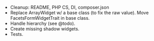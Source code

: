 * Cleanup: README, PHP CS, DI, composer.json
* Replace ArrayWidget w/ a base class (to fix the raw value). Move FacetsFormWidgetTrait in base class.
* Handle hierarchy (see @todo). 
* Create missing shadow widgets.
* Tests.

